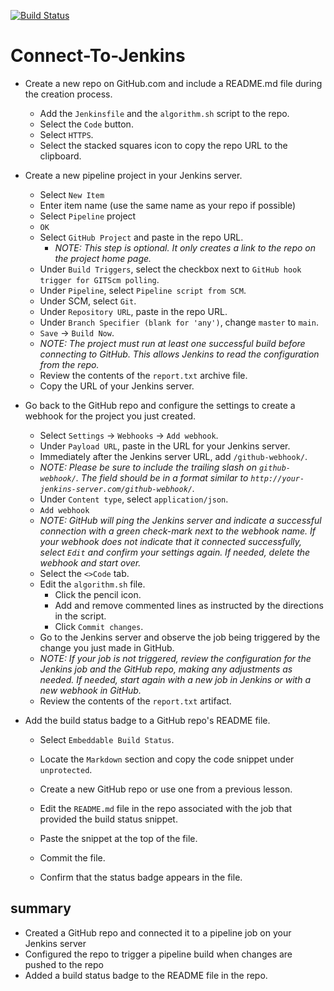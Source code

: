 [![Build Status](http://ec2-3-149-61-154.us-east-2.compute.amazonaws.com/buildStatus/icon?job=connect-to-git)](http://ec2-3-149-61-154.us-east-2.compute.amazonaws.com/job/connect-to-git/)



# Connect-To-Jenkins

- Create a new repo on GitHub.com and include a README.md file during the creation process.
  - Add the `Jenkinsfile` and the `algorithm.sh` script to the repo.
  - Select the `Code` button.
  - Select `HTTPS`.
  - Select the stacked squares icon to copy the repo URL to the clipboard.

- Create a new pipeline project in your Jenkins server.
    - Select `New Item`
    - Enter item name (use the same name as your repo if possible)
    - Select `Pipeline` project
    - `OK`
    - Select `GitHub Project` and paste in the repo URL.
      - *NOTE: This step is optional.  It only creates a link to the repo on the project home page.*
    - Under `Build Triggers`, select the checkbox next to `GitHub hook trigger for GITScm polling`.
    - Under `Pipeline`, select `Pipeline script from SCM`.
    - Under SCM, select `Git`.
    - Under `Repository URL`, paste in the repo URL.
    - Under `Branch Specifier (blank for 'any')`, change `master` to `main`.
    - `Save` &rarr; `Build Now`.
    - *NOTE: The project must run at least one successful build before connecting to GitHub.  This allows Jenkins to read the configuration from the repo.*
    - Review the contents of the `report.txt` archive file.
    - Copy the URL of your Jenkins server.

- Go back to the GitHub repo and configure the settings to create a webhook for the project you just created.
  - Select `Settings` &rarr; `Webhooks` &rarr; `Add webhook`.
  - Under `Payload URL`, paste in the URL for your Jenkins server.
  - Immediately after the Jenkins server URL, add `/github-webhook/`.
  - *NOTE: Please be sure to include the trailing slash on `github-webhook/`.  The field should be in a format similar to `http://your-jenkins-server.com/github-webhook/`.*
  - Under `Content type`, select `application/json`.
  - `Add webhook`
  - *NOTE: GitHub will ping the Jenkins server and indicate a successful connection with a green check-mark next to the webhook name.  If your webhook does not indicate that it connected successfully, select `Edit` and confirm your settings again.  If needed, delete the webhook and start over.*
  - Select the `<>Code` tab.
  - Edit the `algorithm.sh` file.
    - Click the pencil icon.
    - Add and remove commented lines as instructed by the directions in the script.
    - Click `Commit changes`.
  - Go to the Jenkins server and observe the job being triggered by the change you just made in GitHub.
  - *NOTE: If your job is not triggered, review the configuration for the Jenkins job and the GitHub repo, making any adjustments as needed.  If needed, start again with a new job in Jenkins or with a new webhook in GitHub.*
  - Review the contents of the `report.txt` artifact.

- Add the build status badge to a GitHub repo's README file.
  - Select `Embeddable Build Status`.
  - Locate the `Markdown` section and copy the code snippet under `unprotected`.

  - Create a new GitHub repo or use one from a previous lesson.
  - Edit the `README.md` file in the repo associated with the job that provided the build status snippet.
  - Paste the snippet at the top of the file.
  - Commit the file.
  - Confirm that the status badge appears in the file.

## summary
- Created a GitHub repo and connected it to a pipeline job on your Jenkins server
- Configured the repo to trigger a pipeline build when changes are pushed to the repo
- Added a build status badge to the README file in the repo.
